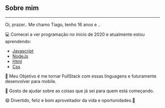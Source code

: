 ## Sobre mim
___
<p>
Oi, prazer.. Me chamo Tiago, tenho 16 anos e .. 
</p>
💻 Comecei a ver programação no inicio de 2020 e atualmente estou aprendendo:
<ul> 
    <li>
        <a href="https://developer.mozilla.org/pt-BR/docs/Web/JavaScript"> Javascript</a> 
    </li>
    <li>
        <a href="https://nodejs.org/en/"> NodeJs </a>
    </li>
    <li>
        <a href="https://developer.mozilla.org/pt-BR/docs/Web/HTML"> Html </a>
    </li>
    <li>
        <a href="https://developer.mozilla.org/pt-BR/docs/Web/CSS"> Css </a>
    </li>
</ul>

<p>
🚀 Meu Objetivo é me tornar FullStack com essas linguagens e futuramente desenvolver para mobile.
</p>

<p>
👥 Gosto de ajudar sobre as coisas que já sei para quem está começando.
</p>
<p>
😄 Divertido, feliz e bom aproveitador da vida e oportunidades.💜
</p>
